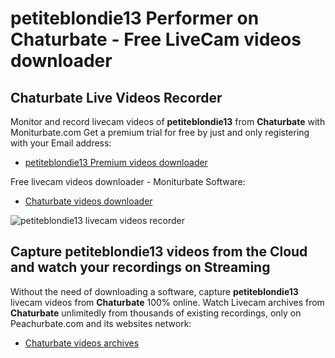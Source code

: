 # petiteblondie13 Performer on Chaturbate - Free LiveCam videos downloader

## Chaturbate Live Videos Recorder

Monitor and record livecam videos of **petiteblondie13** from **Chaturbate** with Moniturbate.com
Get a premium trial for free by just and only registering with your Email address:
* [petiteblondie13 Premium videos downloader](https://moniturbate.com/request-demo-licence-key.html)

Free livecam videos downloader - Moniturbate Software:
* [Chaturbate videos downloader](https://moniturbate.com/moniturbate-download-software.html)

![petiteblondie13 livecam videos recorder](https://peachurnet.com/templates/moniturbate-software.png)


## Capture petiteblondie13 videos from the Cloud and watch your recordings on Streaming

Without the need of downloading a software, capture **petiteblondie13** livecam videos from **Chaturbate** 100% online.
Watch Livecam archives from **Chaturbate** unlimitedly from thousands of existing recordings, only on Peachurbate.com and its websites network:
* [Chaturbate videos archives](https://peachurnet.com/)